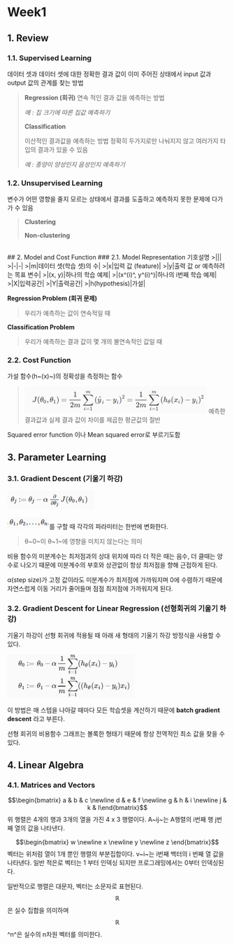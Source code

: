 # Week1
## 1. Review
### 1.1. Supervised Learning
데이터 셋과 데이터 셋에 대한 정확한 결과 값이 이미 주어진 상태에서 input 값과 output 값의 관계를 찾는 방법
>**Regression (회귀)**
>연속 적인 결과 값을 예측하는 방법
>
>*예 : 집 크기에 따른 집값 예측하기*
>
>**Classification**
>
>이산적인 결과값을 예측하는 방법
>정확히 두가지로만 나눠지지 않고 여러가지 타입의 결과가 있을 수 있음
>
> *예 : 종양이 양성인지 음성인지 예측하기*

### 1.2. Unsupervised Learning
변수가 어떤 영향을 줄지 모르는 상태에서 결과를 도출하고 예측하지 못한 문제에 다가가 수 있음

>**Clustering**
>
>**Non-clustering**

<BR>
## 2. Model and Cost Function
### 2.1. Model Representation
기호설명
>|||
>|-|-|
>|m|데이터 셋(학습 셋)의 수|
>|x|입력 값 (feature)|
>|y|출력 값 or 예측하려는 목표 변수|
>|(x, y)|하나의 학습 예제|
>|(x^(i)^, y^(i)^)|하나의 i번째 학습 예제|
>|X|입력공간|
>|Y|출력공간|
>|h(hypothesis)|가설|

**Regression Problem (회귀 문제)**
 >우리가 예측하는 값이 연속적일 때

**Classification Problem**
 >우리가 예측하는 결과 값이 몇 개의 불연속적인 값일 때

### 2.2. Cost Function
가설 함수(h~(x)~)의 정확성을 측정하는 함수
>![](imgs/20180428-190738.png)
> 예측한 결과값과 실제 결과 값이 차이를 제곱한 평균값의 절반

Squared error function 이나 Mean squared error로 부르기도함



## 3. Parameter Learning

### 3.1. Gradient Descent (기울기 하강)

![](imgs/1525347617287.png)

![](imgs/1525348003789.png)를 구할 때 각각의 파라미터는 한번에 변화한다.
>θ~0~이 θ~1~에 영향을 미치지 않는다는 의미

비용 함수의 미분계수는 최저점과의 상대 위치에 따라 더 작은 때는 음수, 더 클때는 양수로 나오기 때문에 미분계수의 부호와 상관없이 항상 최저점을 향해 근접하게 된다.

α(step size)가 고정 값이라도 미분계수가 최저점에 가까워지며 0에 수렴하기 때문에 자연스럽게 이동 거리가 줄어들며 점점 최저점에 가까워지게 된다.

### 3.2. Gradient Descent for Linear Regression (선형회귀의 기울기 하강)
기울기 하강이 선형 회귀에 적용될 때 아래 새 형태의 기울기 하강 방정식을 사용할 수 있다.

![](imgs/1525348886335.png)

이 방법은 매 스텝을 나아갈 때마다 모든 학습셋을 계산하기 때문에 **batch gradient descent** 라고 부른다.

선형 회귀의 비용함수 그래프는 볼록한 형태기 때문에 항상 전역적인 최소 값을 찾을 수 있다.

## 4. Linear Algebra

### 4.1. Matrices and Vectors
$$\begin{bmatrix} a & b & c \newline d & e & f \newline g & h & i \newline j & k & l\end{bmatrix}$$
위 행렬은 4개의 행과 3개의 열을 가진 4 x 3 행렬이다.
A~ij~는 A행렬의 i번째 행 j번째 열의 값을 나타낸다.

$$\begin{bmatrix} w \newline x \newline y \newline z \end{bmatrix}$$
벡터는 위처럼 열이 1개 뿐인 행렬의 부분집합이다.
v~i~는 i번째 백터의 i 번째 열 값을 나타낸다.
일반 적은로 벡터는 1 부터 인덱싱 되지만 프로그래밍에서는 0부터 인덱싱된다.

일반적으로 행렬은 대문자, 벡터는 소문자로 표현된다.
$$\mathbb{R}$$ 은 실수 집합을 의미하며 $$\mathbb{R}$$^n^은 실수의 n차원 벡터를 의미한다.

